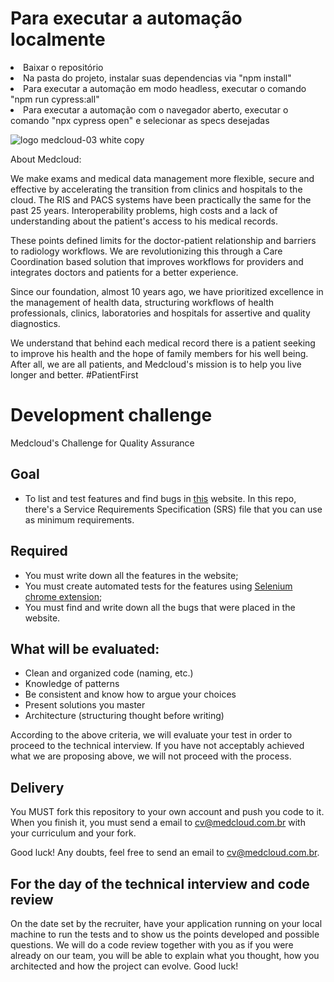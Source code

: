 <h1>Para executar a automação localmente</h1>
<li>Baixar o repositório</li>
<li>Na pasta do projeto, instalar suas dependencias via "npm install"</li>
<li>Para executar a automação em modo headless, executar o comando "npm run cypress:all"</li>
<li>Para executar a automação com o navegador aberto, executar o comando "npx cypress open" e selecionar as specs desejadas</li>

![logo medcloud-03 white copy](https://user-images.githubusercontent.com/46347123/158176045-de9fefb0-35e2-4515-83ff-c132608aa870.png)

About Medcloud:

We make exams and medical data management more flexible, secure and effective by accelerating the transition from clinics and hospitals to the cloud.
The RIS and PACS systems have been practically the same for the past 25 years. Interoperability problems, high costs and a lack of understanding about the patient's access to his medical records.

These points defined limits for the doctor-patient relationship and barriers to radiology workflows. We are revolutionizing this through a Care Coordination based solution that improves workflows for providers and integrates doctors and patients for a better experience.

Since our foundation, almost 10 years ago, we have prioritized excellence in the management of health data, structuring workflows of health professionals, clinics, laboratories and hospitals for assertive and quality diagnostics.

We understand that behind each medical record there is a patient seeking to improve his health and the hope of family members for his well being. After all, we are all patients, and Medcloud's mission is to help you live longer and better. #PatientFirst

# Development challenge

Medcloud's Challenge for Quality Assurance

## Goal

- To list and test features and find bugs in [this](https://qa.medcloud.link) website. In this repo, there's a Service Requirements Specification (SRS) file that you can use as minimum requirements.

## Required

- You must write down all the features in the website;
- You must create automated tests for the features using [Selenium chrome extension](https://chrome.google.com/webstore/detail/selenium-ide/mooikfkahbdckldjjndioackbalphokd);
- You must find and write down all the bugs that were placed in the website.

## What will be evaluated:

- Clean and organized code (naming, etc.)
- Knowledge of patterns
- Be consistent and know how to argue your choices
- Present solutions you master
- Architecture (structuring thought before writing)

According to the above criteria, we will evaluate your test in order to proceed to the technical interview. If you have not acceptably achieved what we are proposing above, we will not proceed with the process.

## Delivery

You MUST fork this repository to your own account and push you code to it. 
When you finish it, you must send a email to cv@medcloud.com.br with your curriculum and your fork.

Good luck! Any doubts, feel free to send an email to cv@medcloud.com.br.

## For the day of the technical interview and code review

On the date set by the recruiter, have your application running on your local machine to run the tests and to show us the points developed and possible questions. We will do a code review together with you as if you were already on our team, you will be able to explain what you thought, how you architected and how the project can evolve. Good luck!

